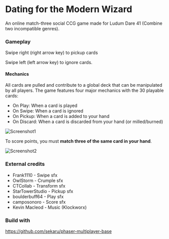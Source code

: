 # Dating for the Modern Wizard
An online match-three social CCG game made for Ludum Dare 41 (Combine two incompatible genres).

### Gameplay

Swipe right (right arrow key) to pickup cards

Swipe left (left arrow key) to ignore cards.


#### Mechanics
All cards are pulled and contribute to a global deck that can be manipulated by all players. The game features four major mechanics with the 30 playable cards:

- On Play: When a card is played
- On Swipe: When a card is ignored
- On Pickup: When a card is added to your hand
- On Discard: When a card is discarded from your hand (or milled/burned)

![Screenshot1](https://i.imgur.com/VqiCvRb.jpg)

To score points, you must **match three of the same card in your hand**.

![Screenshot2](https://i.imgur.com/IlCkQUQ.jpg)

### External credits

- Frank1110 - Swipe sfx
- OwlStorm - Crumple sfx
- CTCollab - Transform sfx
- StarTowerStudio - Pickup sfx
- boulderbuff64 - Play sfx
- camposonoro - Score sfx
- Kevin Macleod - Music (Klockworx)

### Build with
https://github.com/sekaru/phaser-multiplayer-base